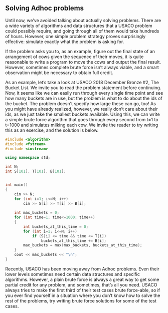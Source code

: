 ## Solving Adhoc problems

Until now, we’ve avoided talking about actually solving problems. There are a wide variety of algorithms and data structures that a USACO problem could possibly require, and going through all of them would take hundreds of hours. However, one simple problem strategy proves surprisingly effective: simulate exactly what the problem is asking for.

If the problem asks you to, as an example, figure out the final state of an arrangement of cows given the sequence of their moves, it is quite reasonable to write a program to move the cows and output the final result. However, sometimes complete brute force isn’t always viable, and a smart observation might be necessary to obtain full credit.

As an example, let’s take a look at USACO 2018 December Bronze #2, The Bucket List. We invite you to read the problem statement before continuing.
Now, it seems like we can easily run through every single time point and see how many buckets are in use, but the problem is what to do about the ids of the bucket. The problem doesn't specify how large these can go, too! As you might have already realized, however, we really don’t care about their ids, as we just take the smallest buckets available. Using this, we can write a simple brute force algorithm that goes through every second from t=1 to t=1000 and simulates milking each cow. We invite the reader to try writing this as an exercise, and the solution is below.

```c++
#include <algorithm>
#include <fstream>
#include <iostream>

using namespace std;

int N;
int S[101], T[101], B[101];


int main()
{
	cin >> N;
	for (int i=1; i<=N; i++)
		cin >> S[i] >> T[i] >> B[i];
	
	int max_buckets = 0;
	for (int time=1; time<=1000; time++)
	{
		int buckets_at_this_time = 0;
		for (int i=1; i<=N; i++)
			if (S[i] <= time && time <= T[i])
				buckets_at_this_time += B[i];
		max_buckets = max(max_buckets, buckets_at_this_time);
	}
	cout << max_buckets << "\n";
}
```

Recently, USACO has been moving away from Adhoc problems. Even their lower levels sometimes need certain data structures and specific algorithms. However, a plain brute force is always a great way to get some partial credit for any problem, and sometimes, that’s all you need. USACO always tries to make the first third of their test cases brute force-able, so if you ever find yourself in a situation where you don’t know how to solve the rest of the problems, try writing brute force solutions for some of the test cases.